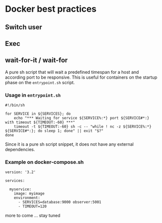 # Docker best practices

## Switch user


## Exec


## wait-for-it / wait-for
A pure sh script that will wait a predefined timespan for a host and according port to be responsive. This is useful for containers on the startup phase on the `entrypoint.sh` script.

### Usage in `entrypoint.sh`
```
#!/bin/sh

for SERVICE in ${SERVICES}; do
    echo "*** Waiting for service ${SERVICE%:*} port ${SERVICE#*:} with timeout ${TIMEOUT:-60} ***"
    timeout -t ${TIMEOUT:-60} sh -c -- "while ! nc -z ${SERVICE%:*} ${SERVICE#*:}; do sleep 1; done" || exit "$?"
done
```
Since it is a pure sh script snippet, it does not have any external dependencies.

### Example on docker-compose.sh
```
version: '3.2'

services:

  myservice:
    image: myimage
    environment:
      - SERVICES=database:9000 observer:5001
      - TIMEOUT=120
```


more to come ... stay tuned
